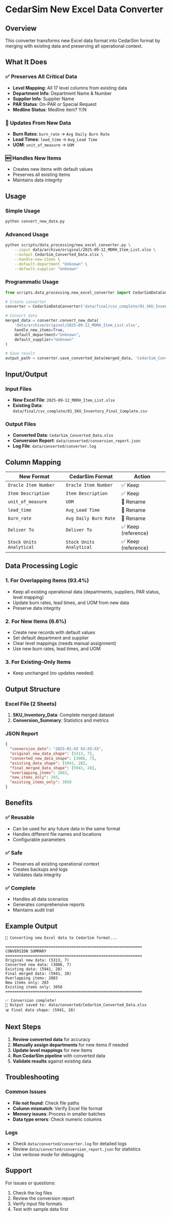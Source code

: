# CedarSim New Excel Data Converter

## Overview
This converter transforms new Excel data format into CedarSim format by merging with existing data and preserving all operational context.

## What It Does

### ✅ **Preserves All Critical Data**
- **Level Mapping**: All 17 level columns from existing data
- **Department Info**: Department Name & Number
- **Supplier Info**: Supplier Name
- **PAR Status**: On-PAR or Special Request
- **Medline Status**: Medline item? Y/N

### 🔄 **Updates From New Data**
- **Burn Rates**: `burn_rate` → `Avg Daily Burn Rate`
- **Lead Times**: `lead_time` → `Avg_Lead Time`
- **UOM**: `unit_of_measure` → `UOM`

### 🆕 **Handles New Items**
- Creates new items with default values
- Preserves all existing items
- Maintains data integrity

## Usage

### **Simple Usage**
```bash
python convert_new_data.py
```

### **Advanced Usage**
```bash
python scripts/data_processing/new_excel_converter.py \
    --input data/archive/original/2025-09-12_MDRH_Item_List.xlsx \
    --output CedarSim_Converted_Data.xlsx \
    --handle-new-items \
    --default-department "Unknown" \
    --default-supplier "Unknown"
```

### **Programmatic Usage**
```python
from scripts.data_processing.new_excel_converter import CedarSimDataConverter

# Create converter
converter = CedarSimDataConverter('data/final/csv_complete/01_SKU_Inventory_Final_Complete.csv')

# Convert data
merged_data = converter.convert_new_data(
    'data/archive/original/2025-09-12_MDRH_Item_List.xlsx',
    handle_new_items=True,
    default_department="Unknown",
    default_supplier="Unknown"
)

# Save result
output_path = converter.save_converted_data(merged_data, 'CedarSim_Converted_Data.xlsx')
```

## Input/Output

### **Input Files**
- **New Excel File**: `2025-09-12_MDRH_Item_List.xlsx`
- **Existing Data**: `data/final/csv_complete/01_SKU_Inventory_Final_Complete.csv`

### **Output Files**
- **Converted Data**: `CedarSim_Converted_Data.xlsx`
- **Conversion Report**: `data/converted/conversion_report.json`
- **Log File**: `data/converted/converter.log`

## Column Mapping

| **New Format** | **CedarSim Format** | **Action** |
|----------------|---------------------|------------|
| `Oracle Item Number` | `Oracle Item Number` | ✅ Keep |
| `Item Description` | `Item Description` | ✅ Keep |
| `unit_of_measure` | `UOM` | 🔄 Rename |
| `lead_time` | `Avg_Lead Time` | 🔄 Rename |
| `burn_rate` | `Avg Daily Burn Rate` | 🔄 Rename |
| `Deliver To` | `Deliver To` | ✅ Keep (reference) |
| `Stock Units Analytical` | `Stock Units Analytical` | ✅ Keep (reference) |

## Data Processing Logic

### **1. For Overlapping Items (93.4%)**
- Keep all existing operational data (departments, suppliers, PAR status, level mapping)
- Update burn rates, lead times, and UOM from new data
- Preserve data integrity

### **2. For New Items (6.6%)**
- Create new records with default values
- Set default department and supplier
- Clear level mappings (needs manual assignment)
- Use new burn rates, lead times, and UOM

### **3. For Existing-Only Items**
- Keep unchanged (no updates needed)

## Output Structure

### **Excel File (2 Sheets)**
1. **SKU_Inventory_Data**: Complete merged dataset
2. **Conversion_Summary**: Statistics and metrics

### **JSON Report**
```json
{
  "conversion_date": "2025-01-XX XX:XX:XX",
  "original_new_data_shape": [5313, 7],
  "converted_new_data_shape": [3086, 7],
  "existing_data_shape": [5941, 28],
  "final_merged_data_shape": [5941, 28],
  "overlapping_items": 2883,
  "new_items_only": 203,
  "existing_items_only": 3058
}
```

## Benefits

### ✅ **Reusable**
- Can be used for any future data in the same format
- Handles different file names and locations
- Configurable parameters

### ✅ **Safe**
- Preserves all existing operational context
- Creates backups and logs
- Validates data integrity

### ✅ **Complete**
- Handles all data scenarios
- Generates comprehensive reports
- Maintains audit trail

## Example Output

```
🔄 Converting new Excel data to CedarSim format...

============================================================
CONVERSION SUMMARY
============================================================
Original new data: (5313, 7)
Converted new data: (3086, 7)
Existing data: (5941, 28)
Final merged data: (5941, 28)
Overlapping items: 2883
New items only: 203
Existing items only: 3058
============================================================

✅ Conversion complete!
📁 Output saved to: data/converted/CedarSim_Converted_Data.xlsx
📊 Final data shape: (5941, 28)
```

## Next Steps

1. **Review converted data** for accuracy
2. **Manually assign departments** for new items if needed
3. **Update level mappings** for new items
4. **Run CedarSim pipeline** with converted data
5. **Validate results** against existing data

## Troubleshooting

### **Common Issues**
- **File not found**: Check file paths
- **Column mismatch**: Verify Excel file format
- **Memory issues**: Process in smaller batches
- **Data type errors**: Check numeric columns

### **Logs**
- Check `data/converted/converter.log` for detailed logs
- Review `data/converted/conversion_report.json` for statistics
- Use verbose mode for debugging

## Support

For issues or questions:
1. Check the log files
2. Review the conversion report
3. Verify input file formats
4. Test with sample data first
